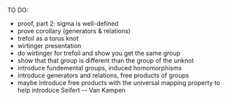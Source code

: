 TO DO:

* proof, part 2: sigma is well-defined
* prove corollary (generators & relations)
* trefoil as a torus knot
* wirtinger presentation
* do wirtinger for trefoil and show you get the same group
* show that that group is different than the group of the unknot
* introduce fundemental groups, induced homomorphisms
* introduce generators and relations, free products of groups
* maybe introduce free products with the universal mapping property to help
  introduce Seifert -- Van Kampen
